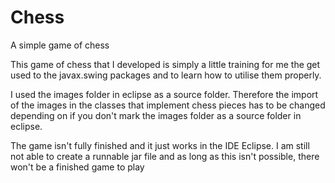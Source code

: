 # Chess
A simple game of chess

This game of chess that I developed is simply a little training for me the get used to the javax.swing packages and to learn how to utilise them properly.

I used the images folder in eclipse as a source folder. Therefore the import of the images in the classes that implement chess pieces has to be changed depending on if you don't mark the images folder as a source folder in eclipse.

The game isn't fully finished and it just works in the IDE Eclipse. I am still not able to create a runnable jar file and as long as this isn't possible, there won't be a finished game to play
